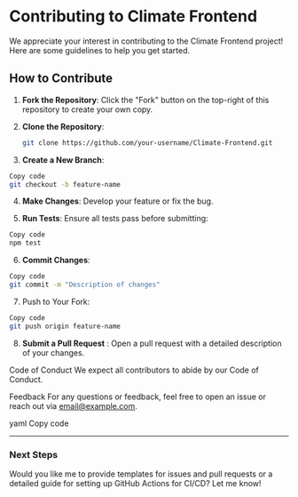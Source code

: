 # Contributing to Climate Frontend

We appreciate your interest in contributing to the Climate Frontend project! Here are some guidelines to help you get started.

## How to Contribute

1. **Fork the Repository**: Click the "Fork" button on the top-right of this repository to create your own copy.

2. **Clone the Repository**:
   ```bash
   git clone https://github.com/your-username/Climate-Frontend.git
   ```
3. **Create a New Branch**:

```bash
Copy code
git checkout -b feature-name
```

4. **Make Changes**: Develop your feature or fix the bug.

5. **Run Tests**: Ensure all tests pass before submitting:

```bash
Copy code
npm test
```

6. **Commit Changes**:

```bash
Copy code
git commit -m "Description of changes"
```

7. Push to Your Fork:

```bash
Copy code
git push origin feature-name
```

8. **Submit a Pull Request** : Open a pull request with a detailed description of your changes.

Code of Conduct
We expect all contributors to abide by our Code of Conduct.

Feedback
For any questions or feedback, feel free to open an issue or reach out via email@example.com.

yaml
Copy code

---

### **Next Steps**

Would you like me to provide templates for issues and pull requests or a detailed guide for setting up GitHub Actions for CI/CD? Let me know!
